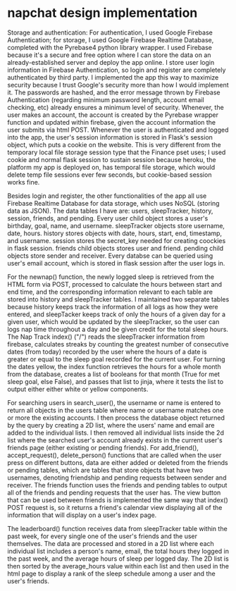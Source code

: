 # napchat design implementation

Storage and authentication:
For authentication, I used Google Firebase Authentication; for storage, I used Google Firebase Realtime Database, completed with the Pyrebase4 python library wrapper. I used Firebase because it's a secure and free option where I can store the data on an already-established server and deploy the app online. I store user login information in Firebase Authentication, so login and register are completely authenticated by third party. I implemented the app this way to maximize security because I trust Google's security more than how I would implement it. The passwords are hashed, and the error message thrown by Firebase Authentication (regarding minimum password length, account email checking, etc) already ensures a minimum level of security. Whenever, the user makes an account, the account is created by the Pyrebase wrapper function and updated within firebase, given the account information the user submits via html POST. Whenever the user is authenticated and logged into the app, the user's session information is stored in Flask's session object, which puts a cookie on the website. This is very different from the temporary local file storage session type that the Finance pset uses; I used cookie and normal flask session to sustain session because heroku, the platform my app is deployed on, has temporal file storage, which would delete temp file sessions ever few seconds, but cookie-based session works fine. 

Besides login and register, the other functionalities of the app all use Firebase Realtime Database for data storage, which uses NoSQL (storing data as JSON). The data tables I have are: users, sleepTracker, history, session, friends, and pending. Every user child object stores a user's birthday, goal, name, and username. sleepTracker objects store username, date, hours. history stores objects with date, hours, start, end, timestamp, and username. session stores the secret_key needed for creating coockies in flask session. friends child objects stores user and friend. pending child objects store sender and receiver. Every databse can be queried using user's email account, which is stored in flask session after the user logs in. 

For the newnap() function, the newly logged sleep is retrieved from the HTML form via POST, processed to calculate the hours between start and end time, and the corresponding information relevant to each table are stored into history and sleepTracker tables. I maintained two separate tables because history keeps track the information of all logs as how they were entered, and sleepTacker keeps track of only the hours of a given day for a given user, which would be updated by the sleepTracker, so the user can logs nap time throughout a day and be given credit for the total sleep hours. The Nap Track index() ("/") reads the sleepTracker information from firebase, calculates streaks by counting the greatest number of consecutive dates (from today) recorded by the user where the hours of a date is greater or equal to the sleep goal recorded for the current user. For turning the dates yellow, the index function retrieves the hours for a whole month from the database, creates a list of booleans for that month (True for met sleep goal, else False), and passes that list to jinja, where it tests the list to output either either white or yellow components. 

For searching users in search_user(), the username or name is entered to return all objects in the users table where name or username matches one or more the existing accounts. I then process the database object returned by the query by creating a 2D list, where the users' name and email are added to the individual lists. I then removed all individual lists inside the 2d list where the searched user's account already exists in the current user's friends page (either existing or pending friends). For add_friend(), accept_request(), delete_person() functions that are called when the user press on different buttons, data are either added or deleted from the friends or pending tables, which are tables that store objects that have two usernames, denoting friendship and pending requests between sender and receiver. The friends function uses the friends and pending tables to output all of the friends and pending requests that the user has. The view button that can be used between friends is implemented the same way that index() POST request is, so it returns a friend's calendar view displaying all of the information that will display on a user's index page. 

The leaderboard() function receives data from sleepTracker table within the past week, for every single one of the user's friends and the user themselves. The data are processed and stored in a 2D list where each individual list includes a person's name, email, the total hours they logged in the past week, and the average hours of sleep per logged day. The 2D list is then sorted by the average_hours value within each list and then used in the html page to display a rank of the sleep schedule among a user and the user's friends. 